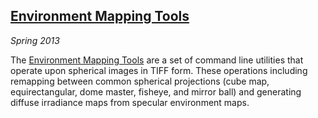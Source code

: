 ## [Environment Mapping Tools][envtools]

*Spring 2013*

The [Environment Mapping Tools][envtools] are a set of command line utilities that operate upon spherical images in TIFF form. These operations including remapping between common spherical projections (cube map, equirectangular, dome master, fisheye, and mirror ball) and generating diffuse irradiance maps from specular environment maps.

[envtools]: https://github.com/rlk/envtools/
